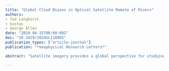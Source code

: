 ```yaml
---
title: "Global Cloud Biases in Optical Satellite Remote of Rivers"
authors:
- Ted Langhorst
- kostas
- George Allen
date: "2024-08-15T00:00:00Z"
doi: "10.1029/2024GL110085"
publication_types: ["article-journal"]
publication: "*Geophysical Research Letters*"

abstract: "Satellite imagery provides a global perspective for studying river hydrology and water quality, but clouds remain a fundamental limitation of optical sensors. Explicit studies of this problem were limited to specific locations or regions. In this study, we characterize the global severity of this limitation by analyzing 22 years of daily satellite cloud cover data and modeled river discharge for a global sample 21,642 river reaches of diverse sizes and climates. Our results show that the bias in observed river discharge is highly organized in space, particularly affecting Tropical and Arctic rivers. Given the fundamental nature of this cloud limitation, optical satellites will always provide a biased representation of river conditions. We discuss several strategies to mitigate bias, including modeling, data fusion, and temporal averaging, yet these methods introduce their own challenges and uncertainties."

---
```

